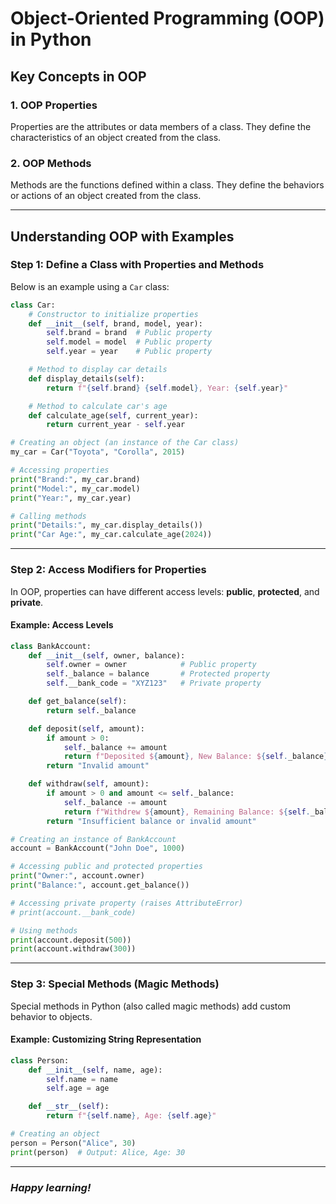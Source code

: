 # Object-Oriented Programming (OOP) in Python

## Key Concepts in OOP

### 1. **OOP Properties**
Properties are the attributes or data members of a class. They define the characteristics of an object created from the class.  

### 2. **OOP Methods**
Methods are the functions defined within a class. They define the behaviors or actions of an object created from the class.  

---

## Understanding OOP with Examples

### Step 1: Define a Class with Properties and Methods

Below is an example using a `Car` class:

```python
class Car:
    # Constructor to initialize properties
    def __init__(self, brand, model, year):
        self.brand = brand  # Public property
        self.model = model  # Public property
        self.year = year    # Public property

    # Method to display car details
    def display_details(self):
        return f"{self.brand} {self.model}, Year: {self.year}"

    # Method to calculate car's age
    def calculate_age(self, current_year):
        return current_year - self.year

# Creating an object (an instance of the Car class)
my_car = Car("Toyota", "Corolla", 2015)

# Accessing properties
print("Brand:", my_car.brand)
print("Model:", my_car.model)
print("Year:", my_car.year)

# Calling methods
print("Details:", my_car.display_details())
print("Car Age:", my_car.calculate_age(2024))
```

---

### Step 2: Access Modifiers for Properties

In OOP, properties can have different access levels: **public**, **protected**, and **private**.

#### Example: Access Levels
```python
class BankAccount:
    def __init__(self, owner, balance):
        self.owner = owner            # Public property
        self._balance = balance       # Protected property
        self.__bank_code = "XYZ123"   # Private property

    def get_balance(self):
        return self._balance

    def deposit(self, amount):
        if amount > 0:
            self._balance += amount
            return f"Deposited ${amount}, New Balance: ${self._balance}"
        return "Invalid amount"

    def withdraw(self, amount):
        if amount > 0 and amount <= self._balance:
            self._balance -= amount
            return f"Withdrew ${amount}, Remaining Balance: ${self._balance}"
        return "Insufficient balance or invalid amount"

# Creating an instance of BankAccount
account = BankAccount("John Doe", 1000)

# Accessing public and protected properties
print("Owner:", account.owner)
print("Balance:", account.get_balance())

# Accessing private property (raises AttributeError)
# print(account.__bank_code)

# Using methods
print(account.deposit(500))
print(account.withdraw(300))
```

---

### Step 3: Special Methods (Magic Methods)

Special methods in Python (also called magic methods) add custom behavior to objects.

#### Example: Customizing String Representation
```python
class Person:
    def __init__(self, name, age):
        self.name = name
        self.age = age

    def __str__(self):
        return f"{self.name}, Age: {self.age}"

# Creating an object
person = Person("Alice", 30)
print(person)  # Output: Alice, Age: 30
```

---

### _Happy learning!_



